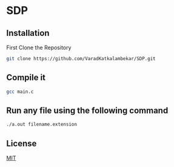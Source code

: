 # SDP


## Installation

First Clone the Repository

```bash
git clone https://github.com/VaradKatkalambekar/SDP.git
```

## Compile it

```bash
gcc main.c
```
## Run any file using the following command
```bash
./a.out filename.extension
```

## License
[MIT](https://choosealicense.com/licenses/mit/)
